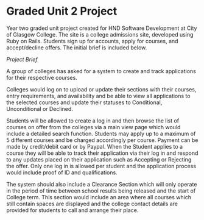 # Graded Unit 2 Project

Year two graded unit project created for HND Software Development at City of Glasgow College. The site is a college admissions site, developed using Ruby on Rails. Students sign up for accounts, apply for courses, and accept/decline offers. The initial brief is included below.

*Project Brief*

A group of colleges has asked for a system to create and track applications for their respective courses.

Colleges would log on to upload or update their sections with their courses, entry requirements, and availability and be able to view all applications to the selected courses and update their statuses to Conditional, Unconditional or Declined.

Students will be allowed to create a log in and then browse the list of courses on offer from the colleges via a main view page which would include a detailed search function. Students may apply up to a maximum of 5 different courses and be charged accordingly per course. Payment can be made by credit/debit card or by Paypal. When the Student applies to a course they will be able to track their application via their log in and respond to any updates placed on their application such as Accepting or Rejecting the offer. Only one log in is allowed per student and the application process would include proof of ID and qualifications.

The system should also include a Clearance Section which will only operate in the period of time between school results being released and the start of College term. This section would include an area where all courses which still contain spaces are displayed and the college contact details are provided for students to call and arrange their place.
